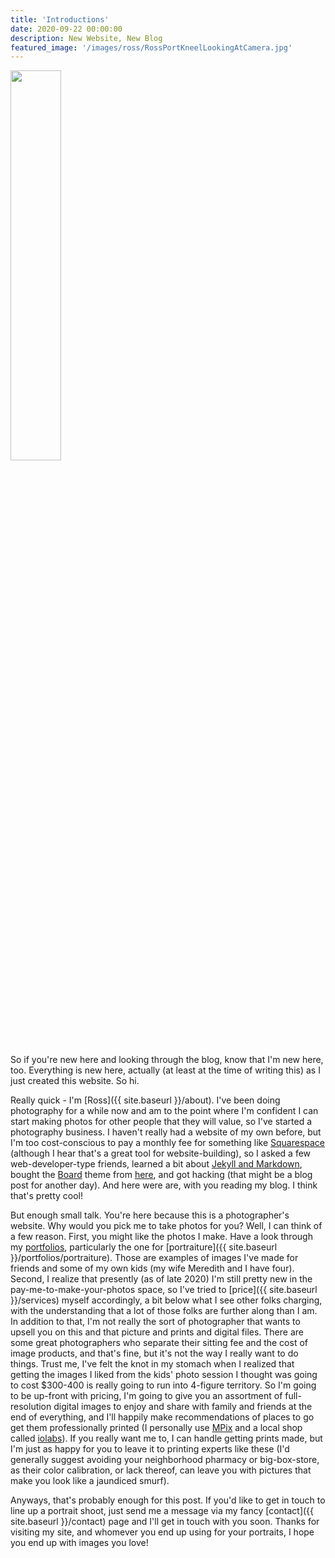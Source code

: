 ```yaml
---
title: 'Introductions'
date: 2020-09-22 00:00:00
description: New Website, New Blog
featured_image: '/images/ross/RossPortKneelLookingAtCamera.jpg'
---
```


<img src="{{ site.baseurl }}/images/ross/RossPortKneelLookingAtCamera.jpg" width="40%">

So if you're new here and looking through the blog, know that I'm new here, too.  Everything is new here, actually (at least at the time of writing this) as I just created this website.  So hi.  

Really quick - I'm [Ross]({{ site.baseurl }}/about).  I've been doing photography for a while now and am to the point where I'm confident I can start making photos for other people that they will value, so I've started a photography business.  I haven't really had a website of my own before, but I'm too cost-conscious to pay a monthly fee for something like [Squarespace](https://www.squarespace.com/) (although I hear that's a great tool for website-building), so I asked a few web-developer-type friends, learned a bit about [Jekyll and Markdown](https://jekyllrb.com/), bought the [Board](https://jekyllthemes.io/theme/board-portfolio-jekyll-theme) theme from [here](https://jekyllthemes.io/), and got hacking (that might be a blog post for another day).  And here were are, with you reading my blog.  I think that's pretty cool!

But enough small talk.  You're here because this is a photographer's website.  Why would you pick me to take photos for you?  Well, I can think of a few reason.  First, you might like the photos I make.  Have a look through my [portfolios](/portfolio), particularly the one for [portraiture]({{ site.baseurl }}/portfolios/portraiture).  Those are examples of images I've made for friends and some of my own kids (my wife Meredith and I have four).  Second, I realize that presently (as of late 2020) I'm still pretty new in the pay-me-to-make-your-photos space, so I've tried to [price]({{ site.baseurl }}/services) myself accordingly, a bit below what I see other folks charging, with the understanding that a lot of those folks are further along than I am.  In addition to that, I'm not really the sort of photographer that wants to upsell you on this and that picture and prints and digital files.  There are some great photographers who separate their sitting fee and the cost of image products, and that's fine, but it's not the way I really want to do things.  Trust me, I've felt the knot in my stomach when I realized that getting the images I liked from the kids' photo session I thought was going to cost $300-400 is really going to run into 4-figure territory.  So I'm going to be up-front with pricing, I'm going to give you an assortment of full-resolution digital images to enjoy and share with family and friends at the end of everything, and I'll happily make recommendations of places to go get them professionally printed (I personally use [MPix](https://www.mpix.com/) and a local shop called [iolabs](https://www.iolabsinc.com/)).  If you really want me to, I can handle getting prints made, but I'm just as happy for you to leave it to printing experts like these (I'd generally suggest avoiding your neighborhood pharmacy or big-box-store, as their color calibration, or lack thereof, can leave you with pictures that make you look like a jaundiced smurf).

Anyways, that's probably enough for this post.  If you'd like to get in touch to line up a portrait shoot, just send me a message via my fancy [contact]({{ site.baseurl }}/contact) page and I'll get in touch with you soon.  Thanks for visiting my site, and whomever you end up using for your portraits, I hope you end up with images you love!